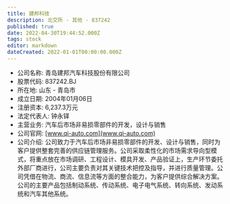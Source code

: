```yaml
---
title: 建邦科技
description: 北交所 - 其他 - 837242
published: true
date: 2022-04-30T19:44:52.000Z
tags: stock
editor: markdown
dateCreated: 2022-01-01T00:00:00.000Z
---
```


- 公司名称: 青岛建邦汽车科技股份有限公司
- 股票代码: 837242.BJ
- 所在地: 山东 - 青岛市
- 成立日期: 2004年01月06日
- 注册资本: 6,237.3万元
- 法定代表人: 钟永铎
- 主营业务: 汽车后市场非易损零部件的开发，设计与销售
- 公司官网: [www.qi-auto.com](www.qi-auto.com)
- 公司介绍: 公司致力于汽车后市场非易损零部件的开发、设计与销售，同时为客户提供整套完善的供应链管理服务。公司采取柔性化的市场需求导向型模式，将重点放在市场调研、工程设计、模具开发、产品验证上，生产环节委托外部厂商进行，公司主要负责对其关键技术把控及指导，并进行质量管理。公司凭借在物流、商流、信息流等方面的整合能力，为客户提供综合解决方案。公司的主要产品包括制动系统、传动系统、电子电气系统、转向系统、发动系统和汽车其他系统。



